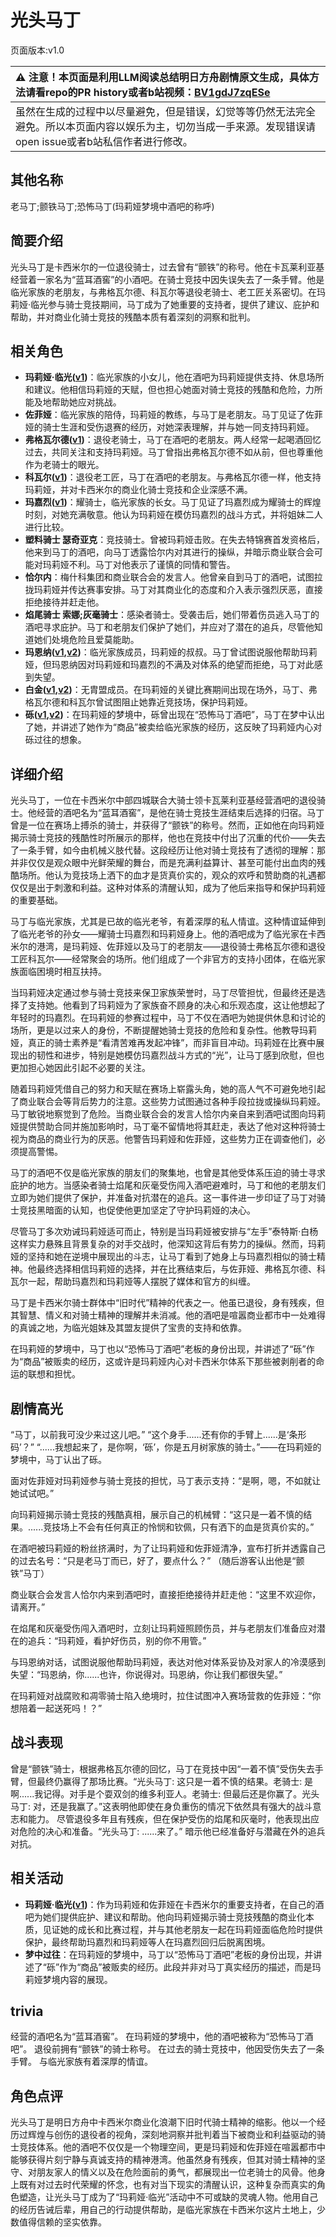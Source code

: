 # 光头马丁
页面版本:v1.0
 

| :warning: 注意！本页面是利用LLM阅读总结明日方舟剧情原文生成，具体方法请看repo的PR history或者b站视频：[BV1gdJ7zqESe](https://www.bilibili.com/video/BV1gdJ7zqESe/)         |
|:----------------------------|
| 虽然在生成的过程中以尽量避免，但是错误，幻觉等等仍然无法完全避免。所以本页面内容以娱乐为主，切勿当成一手来源。发现错误请open issue或者b站私信作者进行修改。|



## 其他名称
老马丁;颤铁马丁;恐怖马丁(玛莉娅梦境中酒吧的称呼)
## 简要介绍
光头马丁是卡西米尔的一位退役骑士，过去曾有“颤铁”的称号。他在卡瓦莱利亚基经营着一家名为“蓝耳酒窖”的小酒吧。在骑士竞技中因失误失去了一条手臂。他是临光家族的老朋友，与弗格瓦尔德、科瓦尔等退役老骑士、老工匠关系密切。在玛莉娅·临光参与骑士竞技期间，马丁成为了她重要的支持者，提供了建议、庇护和帮助，并对商业化骑士竞技的残酷本质有着深刻的洞察和批判。
## 相关角色
-   **玛莉娅·临光([v1](extended_char_8b2c94.md))**：临光家族的小女儿，他在酒吧为玛莉娅提供支持、休息场所和建议。他相信玛莉娅的天赋，但也担心她面对骑士竞技的残酷和危险，力所能及地帮助她应对挑战。
-   **佐菲娅**：临光家族的陪侍，玛莉娅的教练，与马丁是老朋友。马丁见证了佐菲娅的骑士生涯和受伤退赛的经历，对她深表理解，并与她一同支持玛莉娅。
-   **弗格瓦尔德([v1](extended_char_fu_ge_wa_er_de.md))**：退役老骑士，马丁在酒吧的老朋友。两人经常一起喝酒回忆过去，共同关注和支持玛莉娅。马丁曾指出弗格瓦尔德不如从前，但也尊重他作为老骑士的眼光。
-   **科瓦尔([v1](extended_char_ke_wa_er.md))**：退役老工匠，马丁在酒吧的老朋友。与弗格瓦尔德一样，他支持玛莉娅，并对卡西米尔的商业化骑士竞技和企业深感不满。
-   **玛嘉烈([v1](extended_char_ma_jia_lie.md))**：耀骑士，临光家族的长女。马丁见证了玛嘉烈成为耀骑士的辉煌时刻，对她充满敬意。他认为玛莉娅在模仿玛嘉烈的战斗方式，并将姐妹二人进行比较。
-   **塑料骑士 瑟奇亚克**：竞技骑士。曾被玛莉娅击败。在失去特锦赛首发资格后，他来到马丁的酒吧，向马丁透露恰尔内对其进行的操纵，并暗示商业联合会可能对玛莉娅不利。马丁对他表示了谨慎的同情和警告。
-   **恰尔内**：梅什科集团和商业联合会的发言人。他曾亲自到马丁的酒吧，试图拉拢玛莉娅并传达赛事安排。马丁对其商业化的态度和介入表示强烈厌恶，直接拒绝接待并赶走他。
-   **焰尾骑士 索娜;灰毫骑士**：感染者骑士。受袭击后，她们带着伤员逃入马丁的酒吧寻求庇护。马丁和老朋友们保护了她们，并应对了潜在的追兵，尽管他知道她们处境危险且爱莫能助。
-   **玛恩纳([v1](char_4064_mlynar.md),[v2](../char_v3/char_4064_mlynar.md))**：临光家族成员，玛莉娅的叔叔。马丁曾试图说服他帮助玛莉娅，但玛恩纳因对玛莉娅和玛嘉烈的不满及对体系的绝望而拒绝，马丁对此感到失望。
-   **白金([v1](char_204_platnm.md),[v2](../char_v3/char_204_platnm.md))**：无胄盟成员。在玛莉娅的关键比赛期间出现在场外，马丁、弗格瓦尔德和科瓦尔曾试图阻止她靠近竞技场，保护玛莉娅。
-   **砾([v1](char_237_gravel.md),[v2](../char_v3/char_237_gravel.md))**：在玛莉娅的梦境中，砾曾出现在“恐怖马丁酒吧”，马丁在梦中认出了她，并讲述了她作为“商品”被卖给临光家族的经历，这反映了玛莉娅内心对砾过往的想象。
## 详细介绍
光头马丁，一位在卡西米尔中部四城联合大骑士领卡瓦莱利亚基经营酒吧的退役骑士。他经营的酒吧名为“蓝耳酒窖”，是他在骑士竞技生涯结束后选择的归宿。马丁曾是一位在赛场上搏杀的骑士，并获得了“颤铁”的称号。然而，正如他在向玛莉娅揭示骑士竞技的残酷性时所展示的那样，他也在竞技中付出了沉重的代价——失去了一条手臂，如今由机械义肢代替。这段经历让他对骑士竞技有了透彻的理解：那并非仅仅是观众眼中光鲜荣耀的舞台，而是充满利益算计、甚至可能付出血肉的残酷场所。他认为竞技场上洒下的血才是货真价实的，观众的欢呼和赞助商的礼遇都仅仅是出于刺激和利益。这种对体系的清醒认知，成为了他后来指导和保护玛莉娅的重要基础。

马丁与临光家族，尤其是已故的临光老爷，有着深厚的私人情谊。这种情谊延伸到了临光老爷的孙女——耀骑士玛嘉烈和玛莉娅身上。他的酒吧成为了临光家在卡西米尔的港湾，是玛莉娅、佐菲娅以及马丁的老朋友——退役骑士弗格瓦尔德和退役工匠科瓦尔——经常聚会的场所。他们组成了一个非官方的支持小团体，在临光家族面临困境时相互扶持。

当玛莉娅决定通过参与骑士竞技来保卫家族荣誉时，马丁尽管担忧，但最终还是选择了支持她。他看到了玛莉娅为了家族奋不顾身的决心和乐观态度，这让他想起了年轻时的玛嘉烈。在玛莉娅的参赛过程中，马丁不仅在酒吧为她提供休息和讨论的场所，更是以过来人的身份，不断提醒她骑士竞技的危险和复杂性。他教导玛莉娅，真正的骑士素养是“看清苦难再发起冲锋”，而非盲目冲动。玛莉娅在比赛中展现出的韧性和进步，特别是她模仿玛嘉烈战斗方式的“光”，让马丁感到欣慰，但也更加担心她因此引起不必要的关注。

随着玛莉娅凭借自己的努力和天赋在赛场上崭露头角，她的高人气不可避免地引起了商业联合会等背后势力的注意。这些势力试图通过各种手段拉拢或操纵玛莉娅。马丁敏锐地察觉到了危险。当商业联合会的发言人恰尔内亲自来到酒吧试图向玛莉娅提供赞助合同并施加影响时，马丁毫不留情地将其赶走，表达了他对这种将骑士视为商品的商业行为的厌恶。他警告玛莉娅和佐菲娅，这些势力正在调查他们，必须提高警惕。

马丁的酒吧不仅是临光家族的朋友们的聚集地，也曾是其他受体系压迫的骑士寻求庇护的地方。当感染者骑士焰尾和灰毫受伤闯入酒吧避难时，马丁和他的老朋友们立即为她们提供了保护，并准备对抗潜在的追兵。这一事件进一步印证了马丁对骑士竞技黑暗面的认知，也促使他更加坚定了守护玛莉娅的决心。

尽管马丁多次劝诫玛莉娅适可而止，特别是当玛莉娅被安排与“左手”泰特斯·白杨这样实力悬殊且背景复杂的对手交战时，他深知这背后有势力的操纵。然而，玛莉娅的坚持和她在逆境中展现出的斗志，让马丁看到了她身上与玛嘉烈相似的骑士精神。他最终选择相信玛莉娅的选择，并在比赛结束后，与佐菲娅、弗格瓦尔德、科瓦尔一起，帮助玛嘉烈和玛莉娅等人摆脱了媒体和官方的纠缠。

马丁是卡西米尔骑士群体中“旧时代”精神的代表之一。他虽已退役，身有残疾，但其智慧、情义和对骑士精神的理解并未消减。他的酒吧是喧嚣商业都市中一处难得的真诚之地，为临光姐妹及其盟友提供了宝贵的支持和依靠。

在玛莉娅的梦境中，马丁也以“恐怖马丁酒吧”老板的身份出现，并讲述了“砾”作为“商品”被贩卖的经历，这或许是玛莉娅内心对卡西米尔体系下那些被剥削者的命运的联想和担忧。
## 剧情高光
“马丁，以前我可没少来过这儿吧。”
“这个身手......还有你的手臂上......是‘条形码’？”
“......我想起来了，是你啊，‘砾’，你是五月树家族的骑士。”——在玛莉娅的梦境中，马丁认出了砾。

面对佐菲娅对玛莉娅参与骑士竞技的担忧，马丁表示支持：“是啊，嗯，不如就让她试试吧。”

向玛莉娅揭示骑士竞技的残酷真相，展示自己的机械臂：“这只是一着不慎的结果。......竞技场上不会有任何真正的怜悯和钦佩，只有洒下的血是货真价实的。”

在酒吧被玛莉娅的粉丝挤满时，为了让玛莉娅和佐菲娅清净，宣布打折并透露自己的过去名号：“只是老马丁而已，好了，要点什么？” （随后游客认出他是“颤铁”马丁）

商业联合会发言人恰尔内来到酒吧时，直接拒绝接待并赶走他：“这里不欢迎你，请离开。”

在焰尾和灰毫受伤闯入酒吧时，立刻让玛莉娅照顾伤员，并与老朋友们准备应对潜在的追兵：“玛莉娅，看护好伤员，别的你不用管。”

与玛恩纳对话，试图说服他帮助玛莉娅，表达对他对体系妥协及对家人的冷漠感到失望：“玛恩纳，你......也许，你说得对。玛恩纳，你让我们都很失望。”

在玛莉娅对战腐败和凋零骑士陷入绝境时，拉住试图冲入赛场营救的佐菲娅：“你想陪着一起送死吗！？”
## 战斗表现
曾是“颤铁”骑士，根据弗格瓦尔德的回忆，马丁在竞技中因“一着不慎”受伤失去手臂，但最终仍赢得了那场比赛。“光头马丁: 这只是一着不慎的结果。老骑士: 是啊......我记得。对手是个耍双剑的维多利亚人。老骑士: 但最后还是你赢了。光头马丁: 对，还是我赢了。”这表明他即使在身负重伤的情况下依然具有强大的战斗意志和能力。
尽管退役多年且有残疾，但在保护受伤的焰尾和灰毫时，他表现出应对危险的决心和准备。“光头马丁: ......来了。” 暗示他已经准备好与潜藏在外的追兵对抗。
## 相关活动
-   **玛莉娅·临光([v1](extended_char_8b2c94.md))**：作为玛莉娅和佐菲娅在卡西米尔的重要支持者，在自己的酒吧为她们提供庇护、建议和帮助。他向玛莉娅揭示骑士竞技残酷的商业化本质，见证她的成长和比赛过程，并与其他老朋友一起在玛莉娅面临危险时提供保护，最终帮助玛嘉烈和玛莉娅等人在玛嘉烈回归后脱离困境。
-   **梦中过往**：在玛莉娅的梦境中，马丁以“恐怖马丁酒吧”老板的身份出现，并讲述了“砾”作为“商品”被贩卖的经历。此段并非对马丁真实经历的描述，而是玛莉娅梦境内容的展现。
## trivia
经营的酒吧名为“蓝耳酒窖”。
在玛莉娅的梦境中，他的酒吧被称为“恐怖马丁酒吧”。
退役前拥有“颤铁”的骑士称号。
在过去的骑士竞技中，他因受伤失去了一条手臂。
与临光家族有着深厚的情谊。
## 角色点评
光头马丁是明日方舟中卡西米尔商业化浪潮下旧时代骑士精神的缩影。他以一个经历过辉煌与创伤的退役者的视角，深刻地洞察并批判着当下被商业和利益驱动的骑士竞技体系。他的酒吧不仅仅是一个物理空间，更是玛莉娅和佐菲娅在喧嚣都市中能够获得片刻宁静与真诚支持的精神港湾。他虽然身有残疾，但其对骑士精神的坚守、对朋友家人的情义以及在危险面前的勇气，都展现出一位老骑士的风骨。他身上既有对过去时代荣耀的怀念，也有对当下现实的清醒认识，这种复杂而真实的角色塑造，让光头马丁成为了“玛莉娅·临光”活动中不可或缺的灵魂人物。他用自己的经历告诫后辈，用自己的行动提供帮助，是临光家族在卡西米尔这片土地上，少数值得信赖的坚实依靠。